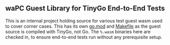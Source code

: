 ## waPC Guest Library for TinyGo End-to-End Tests

This is an internal project holding source for various test guest wasm used to
cover corner cases. This has its own [go.mod](go.mod) and [Makefile](Makefile)
as the guest source is compiled with TinyGo, not Go. The `%.wasm` binaries here
are checked in, to ensure end-to-end tests run without any prerequisite setup.
